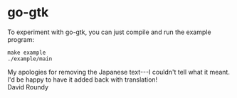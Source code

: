 go-gtk
======

To experiment with go-gtk, you can just compile and run the example
program:

    make example
    ./example/main

My apologies for removing the Japanese text---I couldn't tell what it
meant.  I'd be happy to have it added back with translation!  
  David Roundy
